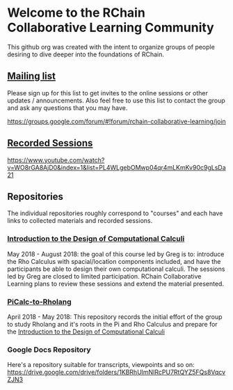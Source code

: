 # Welcome to the RChain Collaborative Learning Community
This github org was created with the intent to organize
groups of people desiring to dive deeper into the foundations of RChain.

## [Mailing list](https://groups.google.com/forum/#!forum/rchain-collaborative-learning/join)
Please sign up for this list to get invites to the online sessions or other updates / announcements. Also feel free to use this list to contact the group and ask any questions that you may have.

https://groups.google.com/forum/#!forum/rchain-collaborative-learning/join

## [Recorded Sessions](https://www.youtube.com/watch?v=WO8rGA8AjD0&index=1&list=PL4WLgebOMwp04qr4mLKmKv90c9gLsDa21)

https://www.youtube.com/watch?v=WO8rGA8AjD0&index=1&list=PL4WLgebOMwp04qr4mLKmKv90c9gLsDa21

## Repositories
The individual repositories roughly correspond to "courses" and each have links to collected materials and recorded sessions.

### [Introduction to the Design of Computational Calculi](https://github.com/RChain-Collaborative-Learning/Introduction-to-the-Design-of-Computational-Calculi)
May 2018 - August 2018: the goal of this course led by Greg is to: introduce the Rho Calculus with spacial/location components included, and have the participants be able to design their own computational calculi. The sessions led by Greg are closed to limited participation. RChain Collaborative Learning plans to review these sessions and extend the material presented.

### [PiCalc-to-Rholang](https://github.com/RChain-Collaborative-Learning/PiCalc-to-Rholang)
April 2018 - May 2018: This repository records the initial effort of the group to study Rholang and it's roots in the Pi and Rho Calculus and prepare for the [Introduction to the Design of Computational Calculi](https://github.com/RChain-Collaborative-Learning/Introduction-to-the-Design-of-Computational-Calculi)

### Google Docs Repository
Here's a repository suitable for transcripts, viewpoints and so on: 
https://drive.google.com/drive/folders/1KBRhUlmNIRcPU7RtQYZ5FQs8VqcvZJN3
